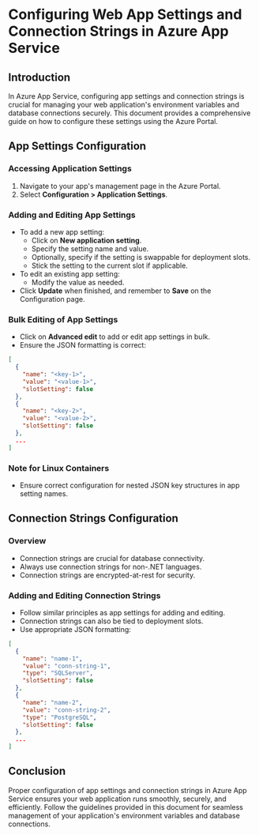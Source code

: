 # Configuring Web App Settings and Connection Strings in Azure App Service

## Introduction

In Azure App Service, configuring app settings and connection strings is crucial for managing your web application's environment variables and database connections securely. This document provides a comprehensive guide on how to configure these settings using the Azure Portal.

## App Settings Configuration

### Accessing Application Settings

1. Navigate to your app's management page in the Azure Portal.
2. Select **Configuration > Application Settings**.

### Adding and Editing App Settings

- To add a new app setting:
  - Click on **New application setting**.
  - Specify the setting name and value.
  - Optionally, specify if the setting is swappable for deployment slots.
  - Stick the setting to the current slot if applicable.
- To edit an existing app setting:
  - Modify the value as needed.
- Click **Update** when finished, and remember to **Save** on the Configuration page.

### Bulk Editing of App Settings

- Click on **Advanced edit** to add or edit app settings in bulk.
- Ensure the JSON formatting is correct:

```json
[
  {
    "name": "<key-1>",
    "value": "<value-1>",
    "slotSetting": false
  },
  {
    "name": "<key-2>",
    "value": "<value-2>",
    "slotSetting": false
  },
  ...
]
```

### Note for Linux Containers

- Ensure correct configuration for nested JSON key structures in app setting names.

## Connection Strings Configuration

### Overview

- Connection strings are crucial for database connectivity.
- Always use connection strings for non-.NET languages.
- Connection strings are encrypted-at-rest for security.

### Adding and Editing Connection Strings

- Follow similar principles as app settings for adding and editing.
- Connection strings can also be tied to deployment slots.
- Use appropriate JSON formatting:

```json
[
  {
    "name": "name-1",
    "value": "conn-string-1",
    "type": "SQLServer",
    "slotSetting": false
  },
  {
    "name": "name-2",
    "value": "conn-string-2",
    "type": "PostgreSQL",
    "slotSetting": false
  },
  ...
]
```

## Conclusion

Proper configuration of app settings and connection strings in Azure App Service ensures your web application runs smoothly, securely, and efficiently. Follow the guidelines provided in this document for seamless management of your application's environment variables and database connections.
